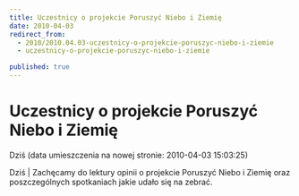 ```yaml
---
title: Uczestnicy o projekcie Poruszyć Niebo i Ziemię
date: 2010-04-03
redirect_from: 
  - 2010/2010.04.03-uczestnicy-o-projekcie-poruszyc-niebo-i-ziemie
  - uczestnicy-o-projekcie-poruszyc-niebo-i-ziemie

published: true
---
```




# Uczestnicy o projekcie Poruszyć Niebo i Ziemię

<time>Dziś (data umieszczenia na nowej stronie: 2010-04-03 15:03:25)</time>

Dziś | Zachęcamy do lektury opinii o projekcie Poruszyć Niebo i Ziemię oraz poszczególnych spotkaniach jakie udało się na zebrać. 


<!--{{json:{"created_date":"2010-04-03 15:03:25","publish_down":"0000-00-00 00:00:00","id":"864"}}}-->